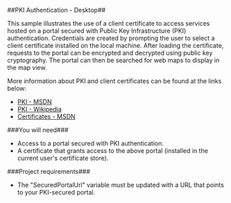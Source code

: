 ##PKI Authentication - Desktop##

This sample illustrates the use of a client certificate to access services hosted on a portal secured with Public Key Infrastructure (PKI) authentication.
Credentials are created by prompting the user to select a client certificate installed on the local machine. After loading the certificate, requests
to the portal can be encrypted and decrypted using public key cryptography. The portal can then be searched for web maps to display in the map view.    
     
More information about PKI and client certificates can be found at the links below:
 - [PKI - MSDN](https://msdn.microsoft.com/en-us/library/windows/desktop/bb427432(v=vs.85).aspx)
 - [PKI - Wikipedia](https://en.wikipedia.org/wiki/Public_key_infrastructure)
 - [Certificates - MSDN](https://msdn.microsoft.com/en-us/library/windows/desktop/bb540819(v=vs.85).aspx)

###You will need###
 - Access to a portal secured with PKI authentication.
 - A certificate that grants access to the above portal (installed in the current user's certificate store).

###Project requirements###
 - The "SecuredPortalUrl" variable must be updated with a URL that points to your PKI-secured portal.

